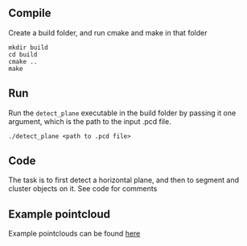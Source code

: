 ## Compile
Create a build folder, and run cmake and make in that folder
```
mkdir build
cd build
cmake ..
make
```


## Run
Run the `detect_plane` executable in the build folder by passing it one argument, which is the path to the input .pcd file.

```
./detect_plane <path to .pcd file>
```

## Code
The task is to first detect a horizontal plane, and then to segment and cluster objects on it.
See code for comments


## Example pointcloud
Example pointclouds can be found [here](https://bib-cloud.bib.hochschule-bonn-rhein-sieg.de/apps/files/?dir=/b-it-bots-ds&fileid=3885830)
